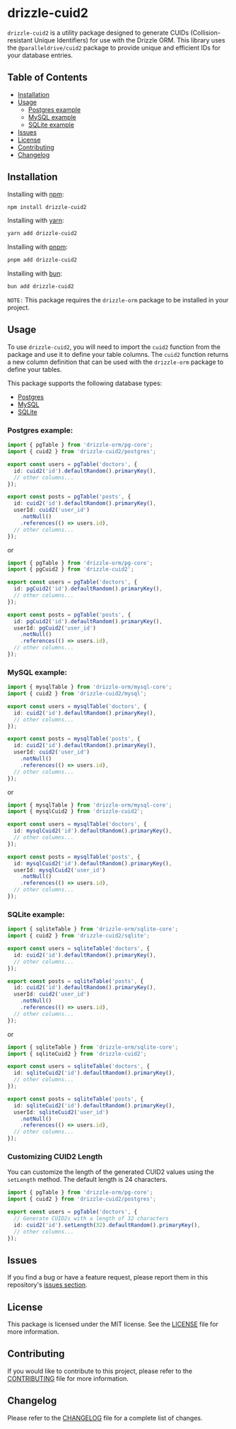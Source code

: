 # drizzle-cuid2

`drizzle-cuid2` is a utility package designed to generate CUIDs (Collision-resistant Unique Identifiers) for use with the Drizzle ORM. This library uses the `@paralleldrive/cuid2` package to provide unique and efficient IDs for your database entries.

## Table of Contents

- [Installation](#installation)
- [Usage](#usage)
  - [Postgres example](#postgres-example)
  - [MySQL example](#mysql-example)
  - [SQLite example](#sqlite-example)
- [Issues](#issues)
- [License](#license)
- [Contributing](#contributing)
- [Changelog](#changelog)

## Installation

Installing with [npm](https://www.npmjs.com/):

```bash
npm install drizzle-cuid2
```

Installing with [yarn](https://yarnpkg.com/):

```bash
yarn add drizzle-cuid2
```

Installing with [pnpm](https://pnpm.io/):

```bash
pnpm add drizzle-cuid2
```

Installing with [bun](https://bun.sh/):

```bash
bun add drizzle-cuid2
```

`NOTE:` This package requires the `drizzle-orm` package to be installed in your project.

## Usage

To use `drizzle-cuid2`, you will need to import the `cuid2` function from the package and use it to define your table columns. The `cuid2` function returns a new column definition that can be used with the `drizzle-orm` package to define your tables.

This package supports the following database types:

- [Postgres](#postgres-example)
- [MySQL](#mysql-example)
- [SQLite](#sqlite-example)

### Postgres example:

```ts
import { pgTable } from 'drizzle-orm/pg-core';
import { cuid2 } from 'drizzle-cuid2/postgres';

export const users = pgTable('doctors', {
  id: cuid2('id').defaultRandom().primaryKey(),
  // other columns...
});

export const posts = pgTable('posts', {
  id: cuid2('id').defaultRandom().primaryKey(),
  userId: cuid2('user_id')
    .notNull()
    .references(() => users.id),
  // other columns...
});
```

or

```ts
import { pgTable } from 'drizzle-orm/pg-core';
import { pgCuid2 } from 'drizzle-cuid2';

export const users = pgTable('doctors', {
  id: pgCuid2('id').defaultRandom().primaryKey(),
  // other columns...
});

export const posts = pgTable('posts', {
  id: pgCuid2('id').defaultRandom().primaryKey(),
  userId: pgCuid2('user_id')
    .notNull()
    .references(() => users.id),
  // other columns...
});
```

### MySQL example:

```ts
import { mysqlTable } from 'drizzle-orm/mysql-core';
import { cuid2 } from 'drizzle-cuid2/mysql';

export const users = mysqlTable('doctors', {
  id: cuid2('id').defaultRandom().primaryKey(),
  // other columns...
});

export const posts = mysqlTable('posts', {
  id: cuid2('id').defaultRandom().primaryKey(),
  userId: cuid2('user_id')
    .notNull()
    .references(() => users.id),
  // other columns...
});
```

or

```ts
import { mysqlTable } from 'drizzle-orm/mysql-core';
import { mysqlCuid2 } from 'drizzle-cuid2';

export const users = mysqlTable('doctors', {
  id: mysqlCuid2('id').defaultRandom().primaryKey(),
  // other columns...
});

export const posts = mysqlTable('posts', {
  id: mysqlCuid2('id').defaultRandom().primaryKey(),
  userId: mysqlCuid2('user_id')
    .notNull()
    .references(() => users.id),
  // other columns...
});
```

### SQLite example:

```ts
import { sqliteTable } from 'drizzle-orm/sqlite-core';
import { cuid2 } from 'drizzle-cuid2/sqlite';

export const users = sqliteTable('doctors', {
  id: cuid2('id').defaultRandom().primaryKey(),
  // other columns...
});

export const posts = sqliteTable('posts', {
  id: cuid2('id').defaultRandom().primaryKey(),
  userId: cuid2('user_id')
    .notNull()
    .references(() => users.id),
  // other columns...
});
```

or

```ts
import { sqliteTable } from 'drizzle-orm/sqlite-core';
import { sqliteCuid2 } from 'drizzle-cuid2';

export const users = sqliteTable('doctors', {
  id: sqliteCuid2('id').defaultRandom().primaryKey(),
  // other columns...
});

export const posts = sqliteTable('posts', {
  id: sqliteCuid2('id').defaultRandom().primaryKey(),
  userId: sqliteCuid2('user_id')
    .notNull()
    .references(() => users.id),
  // other columns...
});
```

### Customizing CUID2 Length

You can customize the length of the generated CUID2 values using the `setLength` method. The default length is 24 characters.

```ts
import { pgTable } from 'drizzle-orm/pg-core';
import { cuid2 } from 'drizzle-cuid2/postgres';

export const users = pgTable('doctors', {
  // Generate CUID2s with a length of 32 characters
  id: cuid2('id').setLength(32).defaultRandom().primaryKey(),
  // other columns...
});
```

## Issues

If you find a bug or have a feature request, please report them in this repository's [issues section](https://github.com/Coeeter/drizzle-cuid2/issues).

## License

This package is licensed under the MIT license. See the [LICENSE](/LICENSE) file for more information.

## Contributing

If you would like to contribute to this project, please refer to the [CONTRIBUTING](/CONTRIBUTING.md) file for more information.

## Changelog

Please refer to the [CHANGELOG](/CHANGELOG.md) file for a complete list of changes.
